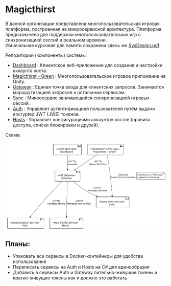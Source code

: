 # Magicthirst

В данной организации представлена многопользовательская игровая платформа, построенная на микросервисной архитектуре. Платформа предназначена для поддержки многопользователських игр с синхронизацией сессий в реальном времени.
\
Изначальная курсовая для памяти сохранена здесь же [SysDesign.pdf](../SysDesign.pdf)

Репозитории (компоненты) системы:
- [Dashboard](https://github.com/Magicthirst/host-dashboard) : Клиентское веб-приложение для создания и настройки аккаунта хоста.
- [Magicthirst - Green](https://github.com/Magicthirst/Magicthirst---Green) : Многопользовательское игровое приложение на Unity.
- [Gateway](https://github.com/Magicthirst/Service_Gateway_Py) : Единая точка входа для клиентских запросов. Занимается маршрутизацией запросов к остальным сервисам.
- [Sync](https://github.com/Magicthirst/Syncing-Battleship) : Микросервис занимающийся синхронизацией игровых сессий.
- [Auth](https://github.com/Magicthirst/Service_Auth_Py) : Управляет аутентификацией пользователей путём выдачи encrypted JWT (JWE) токенов.
- [Hosts](https://github.com/Magicthirst/Service_Hosts_Py) : Управляет конфигурациями аккаунтов хостов (правила доступа, списки блокировки и друзей).

Схема:

![Diagram Image Link](../puml/components.png)

## Планы:

- Упаковать все сервисы в Docker-контейнеры для удобства использования
- Переписать сервисы на Auth и Hosts на C# для единообразия
- Добавить в сервисы Auth и Gateway лительно-живущие токены и кратко-живущие токены как и должно это работать
